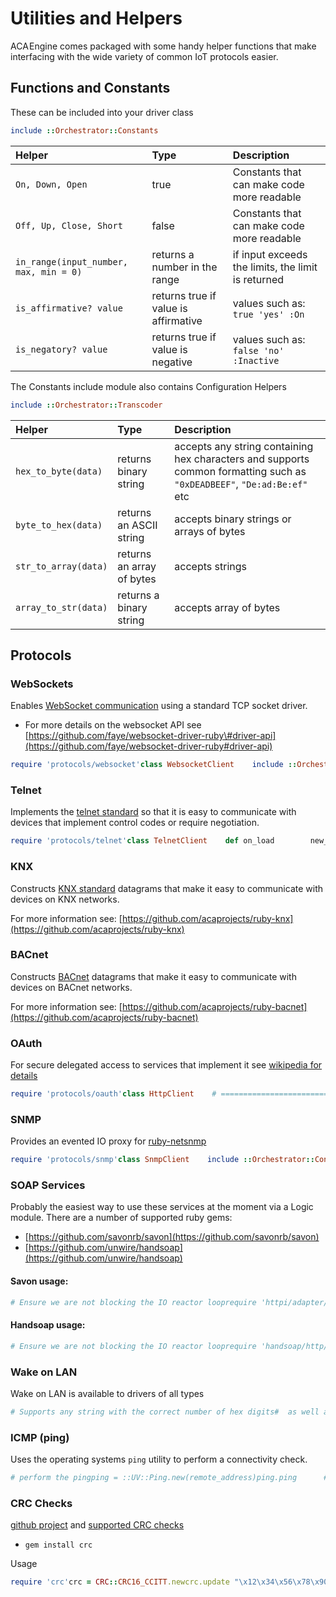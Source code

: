 # Utilities and Helpers

ACA Engine comes packaged with some handy helper functions that make interfacing with the wide variety of common IoT protocols  easier.

## Functions and Constants

These can be included into your driver class

```ruby
include ::Orchestrator::Constants
```

| Helper | Type | Description |
| :--- | :--- | :--- |
| `On, Down, Open` | true | Constants that can make code more readable |
| `Off, Up, Close, Short` | false | Constants that can make code more readable |
| `in_range(input_number, max, min = 0)` | returns a number in the range | if input exceeds the limits, the limit is returned |
| `is_affirmative? value` | returns true if value is affirmative | values such as: `true 'yes' :On` |
| `is_negatory? value` | returns true if value is negative | values such as: `false 'no' :Inactive` |

The Constants include module also contains Configuration Helpers

```ruby
include ::Orchestrator::Transcoder
```

| Helper | Type | Description |
| :--- | :--- | :--- |
| `hex_to_byte(data)` | returns binary string | accepts any string containing hex characters and supports common formatting such as `"0xDEADBEEF"`, `"De:ad:Be:ef"` etc |
| `byte_to_hex(data)` | returns an ASCII string | accepts binary strings or arrays of bytes |
| `str_to_array(data)` | returns an array of bytes | accepts strings |
| `array_to_str(data)` | returns a binary string | accepts array of bytes |

## Protocols

### WebSockets

Enables [WebSocket communication](https://en.wikipedia.org/wiki/WebSocket) using a standard TCP socket driver.

* For more details on the websocket API see [https://github.com/faye/websocket-driver-ruby\#driver-api](https://github.com/faye/websocket-driver-ruby#driver-api)

```ruby
require 'protocols/websocket'class WebsocketClient    include ::Orchestrator::Constants    include ::Orchestrator::Transcoder    generic_name :Websocket    descriptive_name 'Websocket example'    tcp_port 80    wait_response false    def connected        new_websocket_client    end    def disconnected        # clear the keepalive ping        schedule.clear    end    # Send a text message    def some_request        @ws.text "hello"        # or json format etc        @ws.text({            some: "message",            count: 234        }.to_json)    end    # send a binary message    def binary_send        @ws.binary("binstring".bytes)        # or        @ws.binary hex_to_byte("0xdeadbeef")    end    protected    def new_websocket_client        # NOTE:: you must use wss:// when using port 443 (TLS connection)        @ws = Protocols::Websocket.new(self, "ws://#{remote_address}/path/to/ws/endpoint")        # @ws.add_extension # https://github.com/faye/websocket-extensions-ruby        # @ws.set_header(name, value) # Sets a custom header to be sent as part of the handshake        @ws.start    end    def received(data, resolve, command)        @ws.parse(data)        :success    end    # ====================    # Websocket callbacks:    # ====================    # websocket ready    def on_open        logger.debug { "Websocket connected" }        schedule.every('30s') do            @ws.ping('keepalive')        end    end    def on_message(raw_string)        logger.debug { "received: #{raw_string}" }        # Process request here        # request = JSON.parse(raw_string)        # ...    end    def on_ping(payload)        logger.debug { "received ping: #{payload}" }        # optional    end    def on_pong(payload)        logger.debug { "received pong: #{payload}" }        # optional    end    # connection is closing    def on_close(event)        logger.debug { "closing... #{event.code} #{event.reason}" }    end    # connection is closing    def on_error(error)        logger.debug { "ERROR! #{error.message}" }    end    # ====================end
```

### Telnet

Implements the [telnet standard](https://en.wikipedia.org/wiki/Telnet) so that it is easy to communicate with devices that implement control codes or require negotiation.

```ruby
require 'protocols/telnet'class TelnetClient    def on_load        new_telnet_client        # Telnet client returns only relevant data for buffering        config before_buffering: proc { |data|            @telnet.buffer data        }    end    def disconnected        # Ensures the buffer is cleared        new_telnet_client    end    def some_request        # Telnet deals with end of line characters        # (may have been negotiated on initial connection)        send @telnet.prepare('some request')    end    protected    def new_telnet_client        # Telnet client needs access to IO stream        @telnet = Protocols::Telnet.new do |data|            send data        end    endend
```

### KNX

Constructs [KNX standard](https://en.wikipedia.org/wiki/KNX_%28standard%29) datagrams that make it easy to communicate with devices on KNX networks.

For more information see: [https://github.com/acaprojects/ruby-knx](https://github.com/acaprojects/ruby-knx)

### BACnet

Constructs [BACnet](http://www.bacnet.org/) datagrams that make it easy to communicate with devices on BACnet networks.

For more information see: [https://github.com/acaprojects/ruby-bacnet](https://github.com/acaprojects/ruby-bacnet)

### OAuth

For secure delegated access to services that implement it see [wikipedia for details](https://en.wikipedia.org/wiki/OAuth)

```ruby
require 'protocols/oauth'class HttpClient    # =====================================    # Hook into HTTP request via middleware    # All requests will be sent with OAuth    # =====================================    def on_update        connected    end    # This is called directly after on_load.    # Middleware is not available until connected    def connected        @oauth = Protocols::OAuth.new({            key:    setting(:consumer_key),            secret: setting(:consumer_secret),            site:   remote_address        })        update_middleware    end    protected    def update_middleware        # middleware is service helper function        mid = middleware        mid.clear        mid << @oauth    endend
```

### SNMP

Provides an evented IO proxy for [ruby-netsnmp](https://github.com/swisscom/ruby-netsnmp)

```ruby
require 'protocols/snmp'class SnmpClient    include ::Orchestrator::Constants    udp_port 161    def on_unload        @client.close    end    # This is called directly after on_load.    # Middleware is not available until connected    def connected        proxy = Protocols::Snmp.new(self)        @client = NETSNMP::Client.new({            proxy: proxy, version: "2c",            community: "public"        })    end    def query_something        self[:status] = @client.get(oid: '1.3.6.1.2.1.1.1.0')    end    def set_something(val)        @client.set('1.3.6.1.2.1.1.3.0', value: val)        self[:something] = val    end    protected    def received(data, resolve, command)        # return the data which resolves the request promise.        # the proxy uses fibers to provide this to the NETSNMP client        data    endend
```

### SOAP Services

Probably the easiest way to use these services at the moment via a Logic module. There are a number of supported ruby gems:

* [https://github.com/savonrb/savon](https://github.com/savonrb/savon)
* [https://github.com/unwire/handsoap](https://github.com/unwire/handsoap)

#### **Savon usage:**

```ruby
# Ensure we are not blocking the IO reactor looprequire 'httpi/adapter/libuv'require 'savon'HTTPI.adapter = :libuv# Make requests as per the savon documentationclient = Savon.client(wsdl: 'https://aca.im/service.wsdl')logger.debug { "Available operations: #{client.operations}" }
```

#### **Handsoap usage:**

```ruby
# Ensure we are not blocking the IO reactor looprequire 'handsoap/http/drivers/libuv_driver'Handsoap.http_driver = :libuv# Make requests as per the handsoap documentation
```

### Wake on LAN

Wake on LAN is available to drivers of all types

```ruby
# Supports any string with the correct number of hex digits#  as well as common formats (these are some examples)mac_address_string = '0x62f81d4b6f00'mac_address_string = '62:f8:1d:4b:6f:00'mac_address_string = '62-f8-1d-4b-6f-00'# Defaults to broadcast address `'255.255.255.255'`wake_device(mac_address_string)# You can define a VLan gateway for a directed broadcast (most common in enterprise)wake_device(mac_address_string, '192.168.3.1')
```

### ICMP \(ping\)

Uses the operating systems `ping` utility to perform a connectivity check.

```ruby
# perform the pingping = ::UV::Ping.new(remote_address)ping.ping      # true / false to indicate success / failure# check out the ping resultsping.pingable  # true / false to indicate success / failureping.ip        # IP pinged (remote_address can be a domain name)ping.exception # any error messagesping.warning   # any warning messages
```

### CRC Checks

[github project](https://github.com/dearblue/ruby-crc) and [supported CRC checks](https://github.com/dearblue/ruby-crc/blob/master/lib/crc/_modules.rb)

* `gem install crc`

Usage

```ruby
require 'crc'crc = CRC::CRC16_CCITT.newcrc.update "\x12\x34\x56\x78\x90"crc.digest # => "ca"
```

